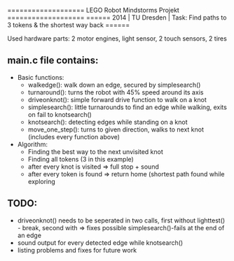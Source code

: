 =================== LEGO Robot Mindstorms Projekt ===================
====== 2014 | TU Dresden | Task: Find paths to 3 tokens & the shortest way back ======

Used hardware parts: 2 motor engines, light sensor, 2 touch sensors, 2 tires

main.c file contains:
-------------------------------------------------------------------------------------------------------------------
+ Basic functions: 
	- walkedge(): walk down an edge, secured by simplesearch()
	- turnaround(): turns the robot with 45% speed around its axis
	- driveonknot(): simple forward drive function to walk on a knot
	- simplesearch(): little turnarounds to find an edge while walking, exits on fail to knotsearch()
	- knotsearch(): detecting edges while standing on a knot
	- move_one_step(): turns to given direction, walks to next knot (includes every function above)
+ Algorithm:
	- Finding the best way to the next unvisited knot
	- Finding all tokens (3 in this example)
	- after every knot is visited => full stop + sound
	- after every token is found => return home (shortest path found while exploring

TODO:
-------------------------------------------------------------------------------------------------------------------
+ driveonknot() needs to be seperated in two calls, first without lighttest() - break, second with
=> fixes possible simplesearch()-fails at the end of an edge
+ sound output for every detected edge while knotsearch()
+ listing problems and fixes for future work